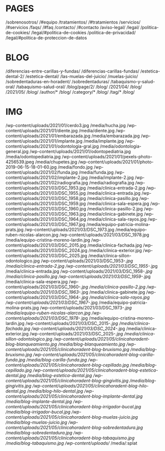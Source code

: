 # PAGES

/sobrenosotros/ /#equipo
/tratamientos/ /#tratamientos
/servicios/ /#servicios
/faqs/ /#faq
/contacto/ /#contacto
/aviso-legal/ /legal/
/politica-de-cookies/ /legal/#politica-de-cookies
/politica-de-privacidad/ /legal/#politica-de-proteccion-de-datos

# BLOG

/diferencias-entre-carillas-y-fundas/ /diferencias-carillas-fundas/
/estetica-dental-2/ /estetica-dental/
/las-muelas-del-juicio/ /muelas-juicio/
/sobredentaduras-en-horadent/ /sobredentaduras/
/tabaquismo-y-salud-oral/ /tabaquismo-salud-oral/
/blog/page/2/ /blog/
/2021/04/ /blog/
/2021/05/ /blog/
/author/* /blog/
/category/* /blog/
/tag/* /blog/

# IMG

/wp-content/uploads/2021/01/cerdo3.jpg /media/hucha.jpg
/wp-content/uploads/2021/01/diente.jpg /media/diente.jpg
/wp-content/uploads/2021/01/embarazada.jpg /media/embarazada.jpg
/wp-content/uploads/2021/01/implante.jpg /media/implante.jpg
/wp-content/uploads/2021/01/odontologia-gral.jpg /media/odontologia-general.jpg
/wp-content/uploads/2021/01/odontopediatria.jpg /media/odontopediatria.jpg
/wp-content/uploads/2021/01/pexels-photo-4256539.jpeg /media/chupetes.jpg
/wp-content/uploads/2021/01/photo-2019-06-15-18-01-60.jpg /media/fondo.jpg
/wp-content/uploads/2021/02/funda.jpg /media/funda.jpg
/wp-content/uploads/2021/02/implante-2.jpg /media/implante-2.jpg
/wp-content/uploads/2021/02/radiografia.jpg /media/radiografia.jpg
/wp-content/uploads/2021/03/DSC_1953.jpg /media/clinica-entrada-2.jpg
/wp-content/uploads/2021/03/DSC_1955.jpg /media/clinica-entrada.jpg
/wp-content/uploads/2021/03/DSC_1958.jpg /media/clinica-pasillo.jpg
/wp-content/uploads/2021/03/DSC_1959.jpg /media/clinica-sala-espera.jpg
/wp-content/uploads/2021/03/DSC_1960.jpg /media/clinica-pasillo-2.jpg
/wp-content/uploads/2021/03/DSC_1963.jpg /media/clinica-gabinete.jpg
/wp-content/uploads/2021/03/DSC_1964.jpg /media/clinica-sala-rayos.jpg
/wp-content/uploads/2021/03/DSC_1967.jpg /media/equipo-patricia-molina-prats.jpg
/wp-content/uploads/2021/03/DSC_1973.jpg /media/equipo-ruben-nicolas-alarcon.jpg
/wp-content/uploads/2021/03/DSC_1978.jpg /media/equipo-cristina-moreno-lardin.jpg
/wp-content/uploads/2021/03/DSC_2015.jpg /media/clinica-fachada.jpg
/wp-content/uploads/2021/03/DSC_2024.jpg /media/clinica-exterior.jpg
/wp-content/uploads/2021/03/DSC_2025.jpg /media/clinica-sillon-odontologico.jpg
/wp-content/uploads/2021/03/DSC_1953-*.jpg /media/clinica-entrada-2.jpg
/wp-content/uploads/2021/03/DSC_1955-*.jpg /media/clinica-entrada.jpg
/wp-content/uploads/2021/03/DSC_1958-*.jpg /media/clinica-pasillo.jpg
/wp-content/uploads/2021/03/DSC_1959-*.jpg /media/clinica-sala-espera.jpg
/wp-content/uploads/2021/03/DSC_1960-*.jpg /media/clinica-pasillo-2.jpg
/wp-content/uploads/2021/03/DSC_1963-*.jpg /media/clinica-gabinete.jpg
/wp-content/uploads/2021/03/DSC_1964-*.jpg /media/clinica-sala-rayos.jpg
/wp-content/uploads/2021/03/DSC_1967-*.jpg /media/equipo-patricia-molina-prats.jpg
/wp-content/uploads/2021/03/DSC_1973-*.jpg /media/equipo-ruben-nicolas-alarcon.jpg
/wp-content/uploads/2021/03/DSC_1978-*.jpg /media/equipo-cristina-moreno-lardin.jpg
/wp-content/uploads/2021/03/DSC_2015-*.jpg /media/clinica-fachada.jpg
/wp-content/uploads/2021/03/DSC_2024-*.jpg /media/clinica-exterior.jpg
/wp-content/uploads/2021/03/DSC_2025-*.jpg /media/clinica-sillon-odontologico.jpg
/wp-content/uploads/2021/05/clinicahoradent-blog-blanqueamiento.jpg /media/blog-blanqueamiento.jpg
/wp-content/uploads/2021/05/clinicahoradent-blog-bruxismo.jpg /media/blog-bruxismo.jpg
/wp-content/uploads/2021/05/clinicahoradent-blog-carilla-funda.jpg /media/blog-carilla-funda.jpg
/wp-content/uploads/2021/05/clinicahoradent-blog-cepillado.jpg /media/blog-cepillado.jpg
/wp-content/uploads/2021/05/clinicahoradent-blog-estetica-dental.jpg /media/blog-estetica-dental.jpg
/wp-content/uploads/2021/05/clinicahoradent-blog-gingivitis.jpg /media/blog-gingivitis.jpg
/wp-content/uploads/2021/05/clinicahoradent-blog-hilo-dental.jpg /media/blog-hilo-dental.jpg
/wp-content/uploads/2021/05/clinicahoradent-blog-implante-dental.jpg /media/blog-implante-dental.jpg
/wp-content/uploads/2021/05/clinicahoradent-blog-irrigador-bucal.jpg /media/blog-irrigador-bucal.jpg
/wp-content/uploads/2021/05/clinicahoradent-blog-muelas-juicio.jpg /media/blog-muelas-juicio.jpg
/wp-content/uploads/2021/05/clinicahoradent-blog-sobredentadura.jpg /media/blog-sobredentadura.jpg
/wp-content/uploads/2021/05/clinicahoradent-blog-tabaquismo.jpg /media/blog-tabaquismo.jpg
/wp-content/uploads/* /media/:splat